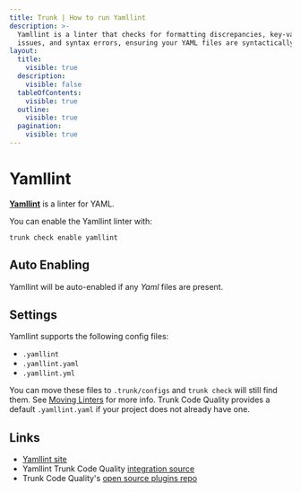 ```yaml
---
title: Trunk | How to run Yamllint
description: >-
  Yamllint is a linter that checks for formatting discrepancies, key-value pair
  issues, and syntax errors, ensuring your YAML files are syntactically correct.
layout:
  title:
    visible: true
  description:
    visible: false
  tableOfContents:
    visible: true
  outline:
    visible: true
  pagination:
    visible: true
---
```


# Yamllint

[**Yamllint**](https://github.com/adrienverge/yamllint) is a linter for YAML.

You can enable the Yamllint linter with:

```shell
trunk check enable yamllint
```

## Auto Enabling

Yamllint will be auto-enabled if any _Yaml_ files are present.

## Settings

Yamllint supports the following config files:

* `.yamllint`
* `.yamllint.yaml`
* `.yamllint.yml`

You can move these files to `.trunk/configs` and `trunk check` will still find them. See [Moving Linters](../configure-linters.md#moving-linters) for more info. Trunk Code Quality provides a default `.yamllint.yaml` if your project does not already have one.

## Links

* [Yamllint site](https://github.com/adrienverge/yamllint)
* Yamllint Trunk Code Quality [integration source](https://github.com/trunk-io/plugins/tree/main/linters/yamllint)
* Trunk Code Quality's [open source plugins repo](https://github.com/trunk-io/plugins/tree/main)
